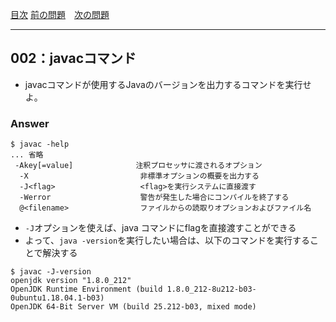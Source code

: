 [目次](../toc.md)
[前の問題](../001/README.md)　[次の問題](../003/README.md)

***
## 002：javacコマンド
* javacコマンドが使用するJavaのバージョンを出力するコマンドを実行せよ。



### Answer

```
$ javac -help
... 省略
 -Akey[=value]              注釈プロセッサに渡されるオプション
  -X                         非標準オプションの概要を出力する
  -J<flag>                   <flag>を実行システムに直接渡す
  -Werror                    警告が発生した場合にコンパイルを終了する
  @<filename>                ファイルからの読取りオプションおよびファイル名

```

- `-J`オプションを使えば、java コマンドにflagを直接渡すことができる
- よって、`java -version`を実行したい場合は、以下のコマンドを実行することで解決する

```
$ javac -J-version
openjdk version "1.8.0_212"
OpenJDK Runtime Environment (build 1.8.0_212-8u212-b03-0ubuntu1.18.04.1-b03)
OpenJDK 64-Bit Server VM (build 25.212-b03, mixed mode)

```

